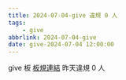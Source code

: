 ```yaml
---
title: 2024-07-04-give 違規 0 人
tags:
    - give
abbrlink: 2024-07-04-give
date: give-2024-07-04 12:00:00
---
```

give 板 [板規連結](https://www.ptt.cc/bbs/give/M.1612495900.A.C32.html)
昨天違規 0 人
